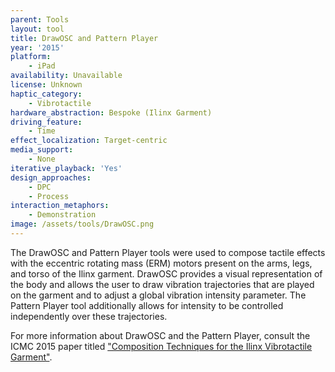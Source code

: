 ```yaml
---
parent: Tools
layout: tool
title: DrawOSC and Pattern Player
year: '2015'
platform:
    - iPad
availability: Unavailable
license: Unknown
haptic_category:
    - Vibrotactile
hardware_abstraction: Bespoke (Ilinx Garment)
driving_feature:
    - Time
effect_localization: Target-centric
media_support:
    - None
iterative_playback: 'Yes'
design_approaches:
    - DPC
    - Process
interaction_metaphors:
    - Demonstration
image: /assets/tools/DrawOSC.png
---
```

The DrawOSC and Pattern Player tools were used to compose tactile effects with the eccentric rotating mass (ERM) motors present on the arms, legs, and torso of the Ilinx garment.
DrawOSC provides a visual representation of the body and allows the user to draw vibration trajectories that are played on the garment and to adjust a global vibration intensity parameter.
The Pattern Player tool additionally allows for intensity to be controlled independently over these trajectories.

For more information about DrawOSC and the Pattern Player, consult the ICMC 2015 paper titled ["Composition Techniques for the Ilinx Vibrotactile Garment"](http://citeseerx.ist.psu.edu/viewdoc/download?doi=10.1.1.702.2949&rep=rep1&type=pdf).
